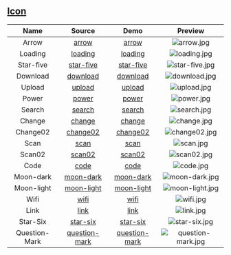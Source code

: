 ## [Icon](https://github.com/ajycc20/easy-css-layout/tree/master/icon)

|Name|Source|Demo|Preview|
|:---:|:---:|:---:|:---:|
|Arrow|[arrow](https://github.com/ajycc20/easy-css-layout/blob/master/icon/arrow.html)|[arrow](https://ajycc20.github.io/easy-css-layout/icon/arrow.html)|![arrow.jpg](https://img2.ajycc20.xyz/images/2019/08/30/RI8XHeiTnVC22MXn.jpg)|
|Loading|[loading](https://github.com/ajycc20/easy-css-layout/blob/master/icon/loading.html)|[loading](https://ajycc20.github.io/easy-css-layout/icon/loading.html)|![loading.jpg](https://img2.ajycc20.xyz/images/2019/08/20/3G601YNz6OsUQf67.jpg)|
|Star-five|[star-five](https://github.com/ajycc20/easy-css-layout/blob/master/icon/star-five.html)|[star-five](https://ajycc20.github.io/easy-css-layout/icon/star-five.html)|![star-five.jpg](https://img2.ajycc20.xyz/images/2019/08/20/9GGQc5D6LhkgQWmh.jpg)|
|Download|[download](https://github.com/ajycc20/easy-css-layout/blob/master/icon/download.html)|[download](https://ajycc20.github.io/easy-css-layout/icon/download.html)|![download.jpg](https://img2.ajycc20.xyz/images/2019/08/20/EqxDbCtpRsBbqO8j.jpg)|
|Upload|[upload](https://github.com/ajycc20/easy-css-layout/blob/master/icon/upload.html)|[upload](https://ajycc20.github.io/easy-css-layout/icon/upload.html)|![upload.jpg](https://img2.ajycc20.xyz/images/2019/08/20/8Z41T7Dy2V5pfMIY.jpg)|
|Power|[power](https://github.com/ajycc20/easy-css-layout/blob/master/icon/power.html)|[power](https://ajycc20.github.io/easy-css-layout/icon/power.html)|![power.jpg](https://img2.ajycc20.xyz/images/2019/08/21/iwn2hcr5vICA9hGX.jpg)|
|Search|[search](https://github.com/ajycc20/easy-css-layout/blob/master/icon/search.html)|[search](https://ajycc20.github.io/easy-css-layout/icon/search.html)|![search.jpg](https://img2.ajycc20.xyz/images/2019/08/22/sHTSyzY7rOw5VtFG.jpg)|
|Change|[change](https://github.com/ajycc20/easy-css-layout/blob/master/icon/change.html)|[change](https://ajycc20.github.io/easy-css-layout/icon/change.html)|![change.jpg](https://img2.ajycc20.xyz/images/2019/08/25/1htUC4unygogS3WJ.jpg)|
|Change02|[change02](https://github.com/ajycc20/easy-css-layout/blob/master/icon/change02.html)|[change02](https://ajycc20.github.io/easy-css-layout/icon/change02.html)|![change02.jpg](https://img2.ajycc20.xyz/images/2019/08/25/ne9i5jVoPENvuWuA.jpg)|
|Scan|[scan](https://github.com/ajycc20/easy-css-layout/blob/master/icon/scan.html)|[scan](https://ajycc20.github.io/easy-css-layout/icon/scan.html)|![scan.jpg](https://img2.ajycc20.xyz/images/2019/08/27/fCnCQGsSgE0xwVwT.jpg)|
|Scan02|[scan02](https://github.com/ajycc20/easy-css-layout/blob/master/icon/scan02.html)|[scan02](https://ajycc20.github.io/easy-css-layout/icon/scan02.html)|![scan02.jpg](https://img2.ajycc20.xyz/images/2019/08/27/vZd4JgASyBMMD2Iv.jpg)|
|Code|[code](https://github.com/ajycc20/easy-css-layout/blob/master/icon/code.html)|[code](https://ajycc20.github.io/easy-css-layout/icon/code.html)|![code.jpg](https://img2.ajycc20.xyz/images/2019/08/27/lQ4o1LJQWIC4pJX5.jpg)|
|Moon-dark|[moon-dark](https://github.com/ajycc20/easy-css-layout/blob/master/icon/moon-dark.html)|[moon-dark](https://ajycc20.github.io/easy-css-layout/icon/moon-dark.html)|![moon-dark.jpg](https://img2.ajycc20.xyz/images/2019/08/28/ZMEjMh4pc04a7aBw.jpg)|
|Moon-light|[moon-light](https://github.com/ajycc20/easy-css-layout/blob/master/icon/moon-light.html)|[moon-light](https://ajycc20.github.io/easy-css-layout/icon/moon-light.html)|![moon-light.jpg](https://img2.ajycc20.xyz/images/2019/08/28/1kaKFFxybMYsLuSp.jpg)|
|Wifi|[wifi](https://github.com/ajycc20/easy-css-layout/blob/master/icon/wifi.html)|[wifi](https://ajycc20.github.io/easy-css-layout/icon/wifi.html)|![wifi.jpg](https://img2.ajycc20.xyz/images/2019/08/28/fmJlgKWBlowlLeIv.jpg)|
|Link|[link](https://github.com/ajycc20/easy-css-layout/blob/master/icon/link.html)|[link](https://ajycc20.github.io/easy-css-layout/icon/link.html)|![link.jpg](https://img2.ajycc20.xyz/images/2019/08/28/EUwwFDvV4W96NWYH.jpg)|
|Star-Six|[star-six](https://github.com/ajycc20/easy-css-layout/blob/master/icon/star-six.html)|[star-six](https://ajycc20.github.io/easy-css-layout/icon/star-six.html)|![star-six.jpg](https://img2.ajycc20.xyz/images/2019/09/08/JNMMkpr1zWMA3Q6w.jpg)|
|Question-Mark|[question-mark](https://github.com/ajycc20/easy-css-layout/blob/master/icon/question-mark.html)|[question-mark](https://ajycc20.github.io/easy-css-layout/icon/question-mark.html)|![question-mark.jpg](https://img2.ajycc20.xyz/images/2019/09/08/pMsl98opDVw5xB1Y.jpg)|
